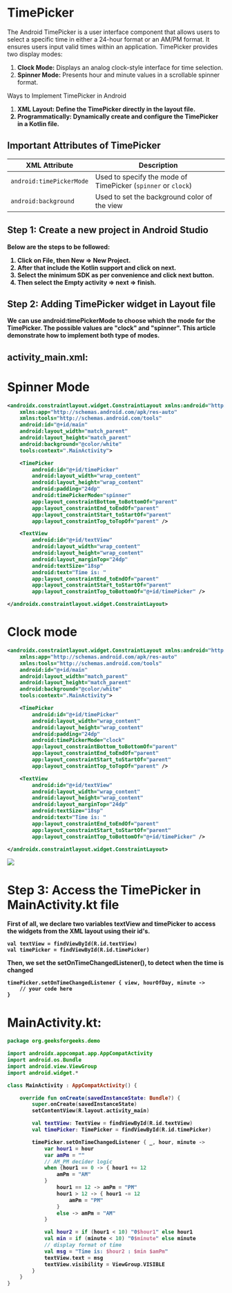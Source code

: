 # TimePicker
<p>The Android TimePicker is a user interface component that allows users to select a specific time in either a 24-hour format or an AM/PM format. It ensures users input valid times within an application. TimePicker provides two display modes:
</p>
<ol type="1">
<li><b>Clock Mode:</b> Displays an analog clock-style interface for time selection.</li>
<li><b>Spinner Mode:</b> Presents hour and minute values in a scrollable spinner format.</li>
</ol>
Ways to Implement TimePicker in Android

<ol type="1">
<li><b>XML Layout: Define the TimePicker directly in the layout file.</li>
<li><b>Programmatically: </b>Dynamically create and configure the TimePicker in a Kotlin file.</li>
</ol>

## Important Attributes of TimePicker

| XML Attribute           | Description |
|-------------------------|-------------|
| `android:timePickerMode` | Used to specify the mode of TimePicker (`spinner` or `clock`) |
| `android:background`     | Used to set the background color of the view |


## Step 1: Create a new project in Android Studio
Below are the steps to be followed:
<ol>
<li>Click on File, then New => New Project.</li>
<li>After that include the Kotlin support and click on next.</li>
<li>Select the minimum SDK as per convenience and click next button.</li>
<li>Then select the Empty activity => next => finish.</li>
</ol>

## Step 2: Adding TimePicker widget in Layout file
We can use android:timePickerMode to choose which the mode for the TimePicker. The possible values are "clock" and "spinner". This article demonstrate how to implement both type of modes.

## activity_main.xml:
# Spinner Mode
```xml
<androidx.constraintlayout.widget.ConstraintLayout xmlns:android="http://schemas.android.com/apk/res/android"
    xmlns:app="http://schemas.android.com/apk/res-auto"
    xmlns:tools="http://schemas.android.com/tools"
    android:id="@+id/main"
    android:layout_width="match_parent"
    android:layout_height="match_parent"
    android:background="@color/white"
    tools:context=".MainActivity">

    <TimePicker
        android:id="@+id/timePicker"
        android:layout_width="wrap_content"
        android:layout_height="wrap_content"
        android:padding="24dp"
        android:timePickerMode="spinner"
        app:layout_constraintBottom_toBottomOf="parent"
        app:layout_constraintEnd_toEndOf="parent"
        app:layout_constraintStart_toStartOf="parent"
        app:layout_constraintTop_toTopOf="parent" />

    <TextView
        android:id="@+id/textView"
        android:layout_width="wrap_content"
        android:layout_height="wrap_content"
        android:layout_marginTop="24dp"
        android:textSize="18sp"
        android:text="Time is: "
        app:layout_constraintEnd_toEndOf="parent"
        app:layout_constraintStart_toStartOf="parent"
        app:layout_constraintTop_toBottomOf="@+id/timePicker" />

</androidx.constraintlayout.widget.ConstraintLayout>
```
# Clock mode
```xml
<androidx.constraintlayout.widget.ConstraintLayout xmlns:android="http://schemas.android.com/apk/res/android"
    xmlns:app="http://schemas.android.com/apk/res-auto"
    xmlns:tools="http://schemas.android.com/tools"
    android:id="@+id/main"
    android:layout_width="match_parent"
    android:layout_height="match_parent"
    android:background="@color/white"
    tools:context=".MainActivity">

    <TimePicker
        android:id="@+id/timePicker"
        android:layout_width="wrap_content"
        android:layout_height="wrap_content"
        android:padding="24dp"
        android:timePickerMode="clock"
        app:layout_constraintBottom_toBottomOf="parent"
        app:layout_constraintEnd_toEndOf="parent"
        app:layout_constraintStart_toStartOf="parent"
        app:layout_constraintTop_toTopOf="parent" />

    <TextView
        android:id="@+id/textView"
        android:layout_width="wrap_content"
        android:layout_height="wrap_content"
        android:layout_marginTop="24dp"
        android:textSize="18sp"
        android:text="Time is: "
        app:layout_constraintEnd_toEndOf="parent"
        app:layout_constraintStart_toStartOf="parent"
        app:layout_constraintTop_toBottomOf="@+id/timePicker" />

</androidx.constraintlayout.widget.ConstraintLayout>
```
<img src="TimePicke.png">

# Step 3: Access the TimePicker in MainActivity.kt file
First of all, we declare two variables textView and timePicker to access the widgets from the XML layout using their id's.
```
val textView = findViewById(R.id.textView)
val timePicker = findViewById(R.id.timePicker)
```

Then, we set the setOnTimeChangedListener(), to detect when the time is changed
```
timePicker.setOnTimeChangedListener { view, hourOfDay, minute ->
    // your code here
}
```
# MainActivity.kt:
```kt
package org.geeksforgeeks.demo

import androidx.appcompat.app.AppCompatActivity
import android.os.Bundle
import android.view.ViewGroup
import android.widget.*

class MainActivity : AppCompatActivity() {

    override fun onCreate(savedInstanceState: Bundle?) {
        super.onCreate(savedInstanceState)
        setContentView(R.layout.activity_main)

        val textView: TextView = findViewById(R.id.textView)
        val timePicker: TimePicker = findViewById(R.id.timePicker)

        timePicker.setOnTimeChangedListener { _, hour, minute ->
            var hour1 = hour
            var amPm = ""
            // AM_PM decider logic
            when {hour1 == 0 -> { hour1 += 12
                amPm = "AM"
            }
                hour1 == 12 -> amPm = "PM"
                hour1 > 12 -> { hour1 -= 12
                    amPm = "PM"
                }
                else -> amPm = "AM"
            }

            val hour2 = if (hour1 < 10) "0$hour1" else hour1
            val min = if (minute < 10) "0$minute" else minute
            // display format of time
            val msg = "Time is: $hour2 : $min $amPm"
            textView.text = msg
            textView.visibility = ViewGroup.VISIBLE
        }
    }
}
```
